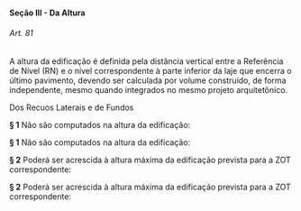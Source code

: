 
#### Seção III - Da Altura

###### Art. 81
A altura da edificação é definida pela distância vertical entre a Referência de Nível (RN) e o nível correspondente à parte inferior da laje que encerra o último pavimento, devendo ser calculada por volume construído, de forma independente, mesmo quando integrados no mesmo projeto arquitetônico.

Dos Recuos Laterais e de Fundos

**§ 1** Não são computados na altura da edificação:

**§ 1** Não são computados na altura da edificação:

**§ 2** Poderá ser acrescida à altura máxima da edificação prevista para a ZOT correspondente:

**§ 2** Poderá ser acrescida à altura máxima da edificação prevista para a ZOT correspondente:
